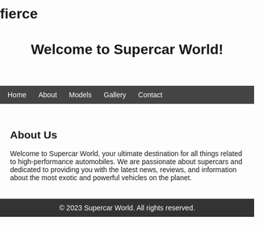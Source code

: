 # fierce
<!DOCTYPE html>
<html>
<head>
  <title>Supercar Website</title>
  <style>
    /* CSS styles for the website */
    body {
      font-family: Arial, sans-serif;
      margin: 0;
      padding: 0;
    }

    header {
      background-color: #333;
      color: #fff;
      padding: 20px;
      text-align: center;
    }

    nav {
      background-color: #444;
      color: #fff;
      padding: 10px;
    }

    nav ul {
      list-style-type: none;
      margin: 0;
      padding: 0;
    }

    nav ul li {
      display: inline;
      margin-right: 10px;
    }

    nav ul li a {
      color: #fff;
      text-decoration: none;
      padding: 5px;
    }

    section {
      padding: 20px;
    }

    footer {
      background-color: #333;
      color: #fff;
      padding: 10px;
      text-align: center;
    }
  </style>
</head>
<body>
  <header>
    <h1>Welcome to Supercar World!</h1>
  </header>

  <nav>
    <ul>
      <li><a href="#">Home</a></li>
      <li><a href="#">About</a></li>
      <li><a href="#">Models</a></li>
      <li><a href="#">Gallery</a></li>
      <li><a href="#">Contact</a></li>
    </ul>
  </nav>

  <section>
    <h2>About Us</h2>
    <p>Welcome to Supercar World, your ultimate destination for all things related to high-performance automobiles. We are passionate about supercars and dedicated to providing you with the latest news, reviews, and information about the most exotic and powerful vehicles on the planet.</p>
  </section>

  <footer>
    &copy; 2023 Supercar World. All rights reserved.
  </footer>
</body>
</html>
